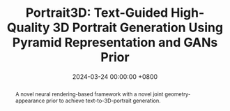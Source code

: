 ---
title:          "Portrait3D: Text-Guided High-Quality 3D Portrait Generation Using Pyramid Representation and GANs Prior"
date:           2024-03-24 00:00:00 +0800
selected:       true
pub:            "ACM Transactions on Graphics (Proceedings of SIGGRAPH)"
pub_pre:        ""
# pub_post:       "Journal Track"
pub_last:       ""
pub_date:       "2024"

abstract: >-
  A novel neural rendering-based framework with a novel joint geometry-appearance prior to achieve text-to-3D-portrait generation.

cover:          /assets/images/publications/portrait3d.png
authors:
  - Yiqian Wu
  - Hao Xu
  - Xiangjun Tang
  - Xien Chen
  - Siyu Tang
  - Zhebin Zhang
  - Chen Li
  - Xiaogang Jin
links:
  Paper: https://dl.acm.org/doi/10.1145/3658162
  Arxiv: https://arxiv.org/abs/2404.10394
  Video: https://youtu.be/z7xWiD1p1_4
  Project: https://onethousandwu.com/portrait3d.github.io/
  Code: https://github.com/oneThousand1000/Portrait3D
  Supplementary: https://drive.google.com/file/d/1LasG-urCA7rEoITHofBwEk0CloXM0DwX/view?usp=sharing
--- 